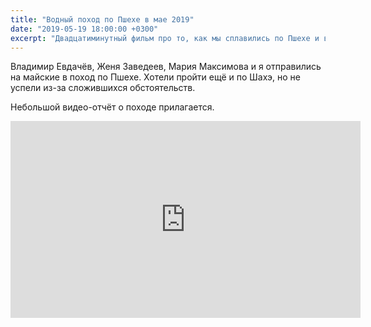 ```yaml
---
title: "Водный поход по Пшехе в мае 2019"
date: "2019-05-19 18:00:00 +0300"
excerpt: "Двадцатиминутный фильм про то, как мы сплавились по Пшехе и вышли к Чёрному морю."
---
```


Владимир Евдачёв, Женя Заведеев, Мария Максимова и я отправились на майские в поход по Пшехе.
Хотели пройти ещё и по Шахэ, но не успели из-за сложившихся обстоятельств.

Небольшой видео-отчёт о походе прилагается.

<div class="video-wrapper">
  <iframe width="560" height="315" src="https://www.youtube.com/embed/13ek954eI4U" frameborder="0" allow="accelerometer; autoplay; encrypted-media; gyroscope; picture-in-picture" allowfullscreen></iframe>
</div>
